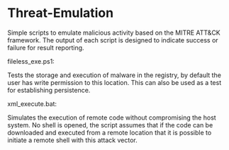 # Threat-Emulation
Simple scripts to emulate malicious activity based on the MITRE ATT&amp;CK framework. The output of each script is designed to indicate success or failure for result reporting.  

fileless_exe.ps1:

  Tests the storage and execution of malware in the registry, by default the user has write permission to this location. This can also    	be used as a test for establishing persistence.    

xml_execute.bat:

  Simulates the execution of remote code without compromising the host system. No shell is opened, the script assumes that if the code can   be downloaded and executed from a remote location that it is possible to initiate a remote shell with this attack vector.  
